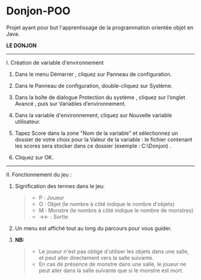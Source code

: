 # Donjon-POO
Projet ayant pour but l'apprentissage de la programmation orientée objet en Java.

**LE DONJON**


****************************************************************


I. Création de variable d'environnement


1. Dans le menu Démarrer , cliquez sur Panneau de configuration.

2. Dans le Panneau de configuration, double-cliquez sur Système. 

3. Dans la boîte de dialogue Protection du système , cliquez sur l’onglet Avancé , puis sur Variables d’environnement.

4. Dans la variable d'environnement, cliquez sur Nouvelle variable utilisateur.

5. Tapez Score dans la zone "Nom de la variable" et sélectionnez un dossier de votre choix pour la Valeur de la variable : le fichier contenant les scores sera stocker dans ce dossier (exemple : C:\Donjon\) .

6. Cliquez sur OK.



****************************************************************

II. Fonctionnement du jeu :


1. Signification des termes dans le jeu:
    > - P : Joueur
    > - O : Objet (le nombre à côté indique le nombre d'objets)
    > - M : Monstre (le nombre à côté indique le nombre de monstres)
    > - -><- : Sortie

2. Un menu est affiché tout au long du parcours pour vous guider.


3. **NB:** 
    > - Le joueur n'est pas obligé d'utiliser les objets dans une salle, et peut aller directement vers la salle suivante.
    > - En cas de présence de monstre dans une salle, le joueur ne peut aller dans la salle suivante que si le monstre est mort.
